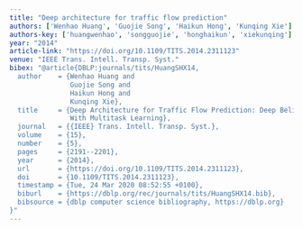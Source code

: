 ```yaml
---
title: "Deep architecture for traffic flow prediction"
authors: ['Wenhao Huang', 'Guojie Song', 'Haikun Hong', 'Kunqing Xie']
authors-key: ['huangwenhao', 'songguojie', 'honghaikun', 'xiekunqing']
year: "2014"
article-link: "https://doi.org/10.1109/TITS.2014.2311123"
venue: "IEEE Trans. Intell. Transp. Syst."
bibex: "@article{DBLP:journals/tits/HuangSHX14,
  author    = {Wenhao Huang and
               Guojie Song and
               Haikun Hong and
               Kunqing Xie},
  title     = {Deep Architecture for Traffic Flow Prediction: Deep Belief Networks
               With Multitask Learning},
  journal   = {{IEEE} Trans. Intell. Transp. Syst.},
  volume    = {15},
  number    = {5},
  pages     = {2191--2201},
  year      = {2014},
  url       = {https://doi.org/10.1109/TITS.2014.2311123},
  doi       = {10.1109/TITS.2014.2311123},
  timestamp = {Tue, 24 Mar 2020 08:52:55 +0100},
  biburl    = {https://dblp.org/rec/journals/tits/HuangSHX14.bib},
  bibsource = {dblp computer science bibliography, https://dblp.org}
}"
---
```


